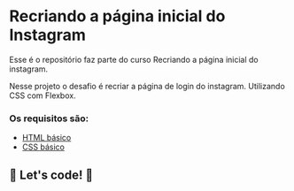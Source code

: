 # Recriando a página inicial do Instagram

Esse é o repositório faz parte do curso Recriando a página inicial do instagram. 

Nesse projeto o desafio é recriar a página de login do instagram. Utilizando CSS com Flexbox.

### Os requisitos são:

* [HTML básico](https://www.w3schools.com/html/)
* [CSS básico](https://developer.mozilla.org/pt-BR/docs/Web/CSS)

## 🚀 Let's code! 🚀
